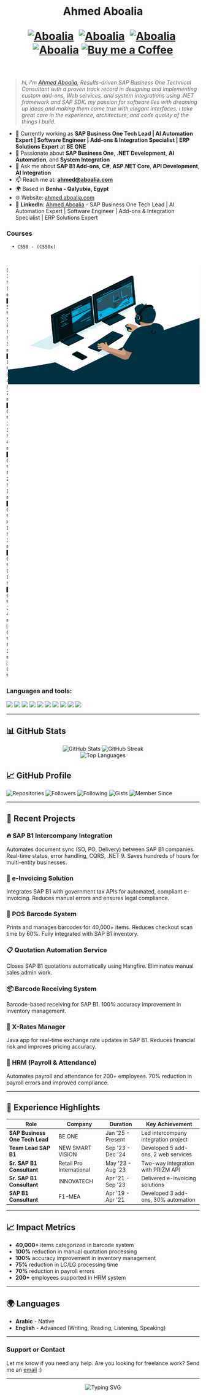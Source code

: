 <h1 align="center">
  <b> Ahmed Aboalia </b>
  <p align="center">
    <a href="https://twitter.com/engAbo3lia" target="blank"><img align="center" src="https://cdn.jsdelivr.net/npm/simple-icons@3.0.1/icons/twitter.svg" alt="Aboalia" height="20" width="20" /></a>&nbsp;
    <a href="https://Facebook.com/eng.Abo3lia" target="blank"><img align="center" src="https://cdn.jsdelivr.net/npm/simple-icons@3.0.1/icons/facebook.svg" alt="Aboalia" height="20" width="20" /></a>&nbsp;
    <a href="https://www.linkedin.com/in/engabo3lia/" target="blank"><img align="center" src="https://cdn.jsdelivr.net/npm/simple-icons@3.0.1/icons/linkedin.svg" alt="Aboalia" height="20" width="20" /></a>&nbsp;
    <a href="https://hashnode.com/@engAbo3lia" target="blank"><img align="center" src="https://cdn.jsdelivr.net/npm/simple-icons@3.0.1/icons/hashnode.svg" alt="Aboalia" height="20" width="20" /></a>
    <a href="https://www.buymeacoffee.com/engAbo3lia"><img align="center" alt="Buy me a Coffee" width="22px" src="https://cdn.jsdelivr.net/npm/simple-icons@3.0.1/icons/buymeacoffee.svg" /></a>
  </p>
</h1><br />
<!--
<div align="center">
  <img src="https://komarev.com/ghpvc/?username=EngAbo3lia&style=flat-square&color=blue&label=PROFILE+VIEWS" alt="Profile Views" />
</div>
-->

</p></h1>

> *hi, i'm [Ahmed Aboalia](https://Ahmed.Aboalia.com/), Results-driven SAP Business One Technical Consultant with a proven track record in designing and implementing custom add-ons, Web services, and system integrations using .NET framework and SAP SDK. my passion for software lies with dreaming up ideas and making them come true with elegant interfaces. i take great care in the experience, architecture, and code quality of the things I build.*

- 🔭 Currently working as **SAP Business One Tech Lead | AI Automation Expert | Software Engineer | Add-ons & Integration Specialist | ERP Solutions Expert** at **BE ONE**
- 🌱 Passionate about **SAP Business One**, **.NET Development**, **AI Automation**, and **System Integration**
- 💬 Ask me about **SAP B1 Add-ons**, **C#**, **ASP.NET Core**, **API Development**, **AI Integration**
- 📫 Reach me at: **ahmed@aboalia.com**
- 🌍 Based in **Benha - Qalyubia, Egypt**
- 🌐 Website: [ahmed.aboalia.com](https://ahmed.aboalia.com)
- 💼 **LinkedIn**: [Ahmed Aboalia](https://www.linkedin.com/in/engabo3lia/) - SAP Business One Tech Lead | AI Automation Expert | Software Engineer | Add-ons & Integration Specialist | ERP Solutions Expert

### Courses 
      • CS50 - (CS50x)
<br/>
  <img align="right" alt="GIF" src="https://raw.githubusercontent.com/EngAbo3lia/EngAbo3lia/master/code.gif?raw=true" width="500" height="320" />
  
<!--
<br/>
<img align="right" alt="GIF" src="https://raw.githubusercontent.com/EngAbo3lia/EngAbo3lia/master/code.gif?raw=true" width="500" height="320" />

<!--
📊 **this week i spent my time on:**

<!--START_SECTION:waka-->
```text
C#       30 hrs 15 mins  ████████████████████████░░   55.00 %
SAP B1   10 hrs 30 mins  ████████░░░░░░░░░░░░░░░░░░   19.00 %
SQL      4  hrs 20 mins  ███░░░░░░░░░░░░░░░░░░░░░░░   08.00 %
JavaScript 3 hrs 45 mins ██░░░░░░░░░░░░░░░░░░░░░░░░   07.00 %
Python   2  hrs 15 mins  ██░░░░░░░░░░░░░░░░░░░░░░░░   04.00 %
HTML     1  hr  30 mins  █░░░░░░░░░░░░░░░░░░░░░░░░░   03.00 %
CSS      1  hr           █░░░░░░░░░░░░░░░░░░░░░░░░░   02.00 %
Java     45 mins         ░░░░░░░░░░░░░░░░░░░░░░░░░░   01.50 %
PHP      30 mins         ░░░░░░░░░░░░░░░░░░░░░░░░░░   00.50 %
```
<!--END_SECTION:waka-->

### Languages and tools: 

<code><img height="26" src="https://cdn.jsdelivr.net/npm/simple-icons@3.0.1/icons/csharp.svg"></code>
<code><img height="26" src="https://cdn.jsdelivr.net/npm/simple-icons@3.0.1/icons/dot-net.svg"></code>
<code><img height="26" src="https://cdn.jsdelivr.net/npm/simple-icons@3.0.1/icons/sap.svg"></code>
<code><img height="26" src="https://cdn.jsdelivr.net/npm/simple-icons@3.0.1/icons/github.svg"></code>
<code><img height="26" src="https://cdn.jsdelivr.net/npm/simple-icons@3.0.1/icons/visualstudio.svg"></code>
<code><img height="26" src="https://cdn.jsdelivr.net/npm/simple-icons@3.0.1/icons/microsoftsqlserver.svg"></code>
<code><img height="26" src="https://cdn.jsdelivr.net/npm/simple-icons@3.0.1/icons/mysql.svg"></code>
<code><img height="26" src="https://cdn.jsdelivr.net/npm/simple-icons@3.0.1/icons/html5.svg"></code>
<code><img height="26" src="https://cdn.jsdelivr.net/npm/simple-icons@3.0.1/icons/css3.svg"></code>
<code><img height="26" src="https://cdn.jsdelivr.net/npm/simple-icons@3.0.1/icons/bootstrap.svg"></code>

---

## 📊 GitHub Stats

<div align="center">
  <img src="https://github-readme-stats.vercel.app/api?username=EngAbo3lia&show_icons=true&theme=radical" alt="GitHub Stats" />
  <img src="https://github-readme-streak-stats.herokuapp.com/?user=EngAbo3lia&theme=radical" alt="GitHub Streak" />
</div>

<div align="center">
  <img src="https://github-readme-stats.vercel.app/api/top-langs/?username=EngAbo3lia&layout=compact&theme=radical" alt="Top Languages" />
</div>

## 📈 GitHub Profile

![Repositories](https://img.shields.io/badge/Repositories-365-blue?style=for-the-badge&logo=github)
![Followers](https://img.shields.io/badge/Followers-9-green?style=for-the-badge&logo=github)
![Following](https://img.shields.io/badge/Following-66-orange?style=for-the-badge&logo=github)
![Gists](https://img.shields.io/badge/Gists-2-purple?style=for-the-badge&logo=github)
![Member Since](https://img.shields.io/badge/Member%20Since-October%202016-red?style=for-the-badge&logo=github)

---

## 🚀 Recent Projects

### 🔥 SAP B1 Intercompany Integration
Automates document sync (SO, PO, Delivery) between SAP B1 companies. Real-time status, error handling, CQRS, .NET 9. Saves hundreds of hours for multi-entity businesses.

### 🧾 e-Invoicing Solution
Integrates SAP B1 with government tax APIs for automated, compliant e-invoicing. Reduces manual errors and ensures legal compliance.

### 🏪 POS Barcode System
Prints and manages barcodes for 40,000+ items. Reduces checkout scan time by 60%. Fully integrated with SAP B1 inventory.

### 📋 Quotation Automation Service
Closes SAP B1 quotations automatically using Hangfire. Eliminates manual sales admin work.

### 📦 Barcode Receiving System
Barcode-based receiving for SAP B1. 100% accuracy improvement in inventory management.

### 💱 X-Rates Manager
Java app for real-time exchange rate updates in SAP B1. Reduces financial risk and improves pricing accuracy.

### 👥 HRM (Payroll & Attendance)
Automates payroll and attendance for 200+ employees. 70% reduction in payroll errors and improved compliance.

---

## 💼 Experience Highlights

| Role | Company | Duration | Key Achievement |
|------|---------|----------|-----------------|
| **SAP Business One Tech Lead** | BE ONE | Jan '25 - Present | Led intercompany integration project |
| **Team Lead SAP B1** | NEW SMART VISION | Sep '23 - Dec '24 | Developed 5 add-ons, 2 web services |
| **Sr. SAP B1 Consultant** | Retail Pro International | May '23 - Aug '23 | Two-way integration with PRIZM API |
| **Sr. SAP B1 Consultant** | INNOVATECH | Apr '21 - Sep '23 | Delivered e-invoicing solutions |
| **SAP B1 Consultant** | F1-MEA | Apr '19 - Apr '21 | Developed 3 add-ons, 30% automation |

---

## 📈 Impact Metrics

- **40,000+** items categorized in barcode system
- **100%** reduction in manual quotation processing
- **100%** accuracy improvement in inventory management
- **75%** reduction in LC/LG processing time
- **70%** reduction in payroll errors
- **200+** employees supported in HRM system

---

## 🌍 Languages

- **Arabic** - Native
- **English** - Advanced (Writing, Reading, Listening, Speaking)

---

### Support or Contact

Let me know if you need any help.
Are you looking for freelance work? Send me an [email](mailto:ahmed@aboalia.com) :)

---

<div align="center">
  <img src="https://readme-typing-svg.herokuapp.com?font=JetBrains+Mono&pause=1000&color=007ACC&center=true&vCenter=true&width=1000&lines=Let%27s+connect+and+build+something+amazing!+Ready+for+freelance+opportunities" alt="Typing SVG" />
</div>
